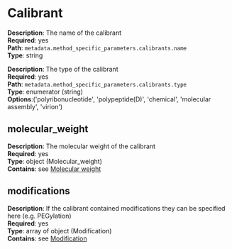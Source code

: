 # Calibrant

**Description**: The name of the calibrant<br/>
**Required**: yes <br/>
**Path**: `metadata.method_specific_parameters.calibrants.name` <br/>
**Type**: string <br/>

**Description**: The type of the calibrant<br/>
**Required**: yes <br/>
**Path**: `metadata.method_specific_parameters.calibrants.type` <br/>
**Type**: enumerator (string) <br/>
**Options**:('polyribonucleotide',
             'polypeptide(D)',
             'chemical',
             'molecular assembly',
             'virion')

## molecular_weight

**Description**: The molecular weight of the calibrant<br/>
**Required**: yes <br/>
**Type**: object (Molecular_weight) <br/>
**Contains**: see [Molecular weight](../reusable_elements/molecular_weight.md)


## modifications

**Description**: If the calibrant contained modifications they can be specified
here (e.g. PEGylation)<br/>
**Required**: yes <br/>
**Type**: array of object (Modification) <br/>
**Contains**: see [Modification](../reusable_elements/modification.md)
